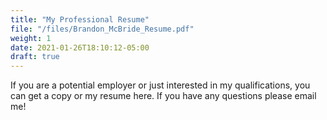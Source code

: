 ```yaml
---
title: "My Professional Resume"
file: "/files/Brandon_McBride_Resume.pdf"
weight: 1
date: 2021-01-26T18:10:12-05:00
draft: true
---
```


If you are a potential employer or just interested in my qualifications, you can get a copy or my resume here.  If you have any questions please email me!
